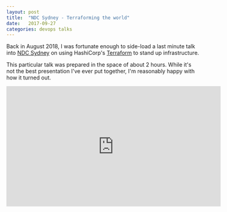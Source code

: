 ```yaml
---
layout: post
title:  "NDC Sydney - Terraforming the world"
date:   2017-09-27
categories: devops talks
---
```


Back in August 2018, I was fortunate enough to side-load a last minute talk into [NDC Sydney](https://ndcsydney.com/speaker/jeremy-cade/) on using HashiCorp's [Terraform](https://www.terraform.io/) to stand up infrastructure.

This particular talk was prepared in the space of about 2 hours. While it's not the best presentation I've ever put together, I'm reasonably happy with how it turned out.

<iframe width="560" height="315" src="https://www.youtube-nocookie.com/embed/O-KmlUR5TgI?rel=0" frameborder="0" allowfullscreen></iframe>
